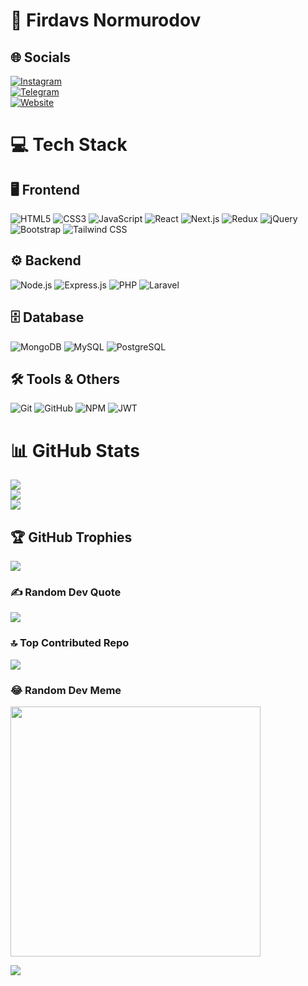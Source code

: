 # 🚀 Firdavs Normurodov  

## 🌐 Socials  
[![Instagram](https://img.shields.io/badge/Instagram-%23E4405F.svg?style=for-the-badge&logo=Instagram&logoColor=white)](https://www.instagram.com/firdavs_flow)  
[![Telegram](https://img.shields.io/badge/Telegram-%230077B5.svg?style=for-the-badge&logo=telegram&logoColor=white)](https://t.me/firdavs2407)  
[![Website](https://img.shields.io/badge/Website-%23000000.svg?style=for-the-badge&logo=google-chrome&logoColor=white)](https://firdavs-developer.uz)  

# 💻 Tech Stack  

## 🖥 Frontend  
![HTML5](https://img.shields.io/badge/html5-%23E34F26.svg?style=for-the-badge&logo=html5&logoColor=white) 
![CSS3](https://img.shields.io/badge/css3-%231572B6.svg?style=for-the-badge&logo=css3&logoColor=white) 
![JavaScript](https://img.shields.io/badge/javascript-%23323330.svg?style=for-the-badge&logo=javascript&logoColor=%23F7DF1E) 
![React](https://img.shields.io/badge/react-%2320232a.svg?style=for-the-badge&logo=react&logoColor=%2361DAFB) 
![Next.js](https://img.shields.io/badge/Next.js-%23000000.svg?style=for-the-badge&logo=next.js&logoColor=white) 
![Redux](https://img.shields.io/badge/redux-%23593d88.svg?style=for-the-badge&logo=redux&logoColor=white) 
![jQuery](https://img.shields.io/badge/jquery-%230769AD.svg?style=for-the-badge&logo=jquery&logoColor=white) 
![Bootstrap](https://img.shields.io/badge/bootstrap-%238511FA.svg?style=for-the-badge&logo=bootstrap&logoColor=white) 
![Tailwind CSS](https://img.shields.io/badge/tailwindcss-%2338B2AC.svg?style=for-the-badge&logo=tailwind-css&logoColor=white)  

## ⚙️ Backend  
![Node.js](https://img.shields.io/badge/node.js-%23339933.svg?style=for-the-badge&logo=node.js&logoColor=white) 
![Express.js](https://img.shields.io/badge/express.js-%23000000.svg?style=for-the-badge&logo=express&logoColor=white) 
![PHP](https://img.shields.io/badge/php-%23777BB4.svg?style=for-the-badge&logo=php&logoColor=white) 
![Laravel](https://img.shields.io/badge/laravel-%23FF2D20.svg?style=for-the-badge&logo=laravel&logoColor=white)  

## 🗄 Database  
![MongoDB](https://img.shields.io/badge/mongodb-%2347A248.svg?style=for-the-badge&logo=mongodb&logoColor=white) 
![MySQL](https://img.shields.io/badge/mysql-%2300f.svg?style=for-the-badge&logo=mysql&logoColor=white) 
![PostgreSQL](https://img.shields.io/badge/postgresql-%23316192.svg?style=for-the-badge&logo=postgresql&logoColor=white)  

## 🛠 Tools & Others  
![Git](https://img.shields.io/badge/git-%23F05033.svg?style=for-the-badge&logo=git&logoColor=white) 
![GitHub](https://img.shields.io/badge/github-%23121011.svg?style=for-the-badge&logo=github&logoColor=white) 
![NPM](https://img.shields.io/badge/NPM-%23CB3837.svg?style=for-the-badge&logo=npm&logoColor=white) 
![JWT](https://img.shields.io/badge/JWT-%23000000.svg?style=for-the-badge&logo=json-web-tokens&logoColor=white)  

# 📊 GitHub Stats  
![](https://github-readme-stats.vercel.app/api?username=Firdavs-Normurodov&theme=dark&hide_border=false&include_all_commits=false&count_private=false)  
![](https://github-readme-streak-stats.herokuapp.com/?user=Firdavs-Normurodov&theme=dark&hide_border=false)  
![](https://github-readme-stats.vercel.app/api/top-langs/?username=Firdavs-Normurodov&theme=dark&hide_border=false&include_all_commits=false&count_private=false&layout=compact)  

## 🏆 GitHub Trophies  
![](https://github-profile-trophy.vercel.app/?username=Firdavs-Normurodov&theme=radical&no-frame=false&no-bg=true&margin-w=4)  

### ✍️ Random Dev Quote  
![](https://quotes-github-readme.vercel.app/api?type=horizontal&theme=radical)  

### 🔝 Top Contributed Repo  
![](https://github-contributor-stats.vercel.app/api?username=Firdavs-Normurodov&limit=5&theme=dark&combine_all_yearly_contributions=true)  

### 😂 Random Dev Meme  
<img src="https://img-b.udemycdn.com/course/480x270/5619030_e742_4.jpg" style="height: 400px;"/>  

[![](https://visitcount.itsvg.in/api?id=Firdavs-Normurodov&icon=0&color=0)](https://visitcount.itsvg.in)  
